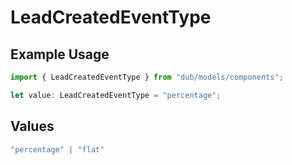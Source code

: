 # LeadCreatedEventType

## Example Usage

```typescript
import { LeadCreatedEventType } from "dub/models/components";

let value: LeadCreatedEventType = "percentage";
```

## Values

```typescript
"percentage" | "flat"
```